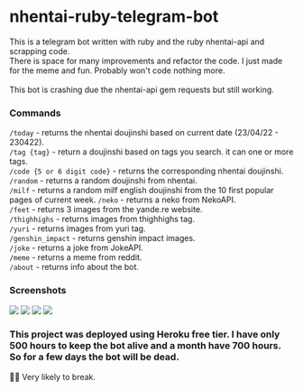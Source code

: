 # nhentai-ruby-telegram-bot
This is a telegram bot written with ruby and the ruby nhentai-api and scrapping code. <br>
There is space for many improvements and refactor the code.
I just made for the meme and fun. Probably won't code nothing more.<br><br>
This bot is crashing due the nhentai-api gem requests but still working.


### Commands
`/today` - returns the nhentai doujinshi based on current date (23/04/22 - 230422). <br>
`/tag {tag}` - return a doujinshi based on tags you search. it can one or more tags.<br>
`/code {5 or 6 digit code}` - returns the corresponding nhentai doujinshi.<br>
`/random` - returns a random doujinshi from nhentai.<br>
`/milf` - returns a random milf english doujinshi from the 10 first popular pages of current week.
`/neko` - returns a neko from NekoAPI.<br>
`/feet` - returns 3 images from the yande.re website.<br>
`/thighhighs` - returns images from thighhighs tag.<br>
`/yuri` - returns images from yuri tag.<br>
`/genshin_impact` - returns genshin impact images. <br>
`/joke` - returns a joke from JokeAPI.<br>
`/meme` - returns a meme from reddit.<br>
`/about` - returns info about the bot.<br>

### Screenshots
<img src="https://i.imgur.com/880yr8G.png" />
<img src="https://i.imgur.com/tw8WXpc.png" />
<img src="https://i.imgur.com/nsFW8ER.png" />
<img src="https://i.imgur.com/hMgNNu0.png" />

### This project was deployed using Heroku free tier. I have only 500 hours to keep the bot alive and a month have 700 hours. So for a few days the bot will be dead.

👌🏻 Very likely to break.

